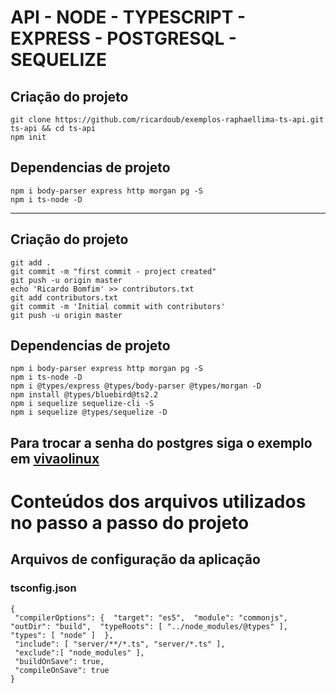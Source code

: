 # API - NODE - TYPESCRIPT - EXPRESS - POSTGRESQL - SEQUELIZE

## Criação do projeto
```
git clone https://github.com/ricardoub/exemplos-raphaellima-ts-api.git ts-api && cd ts-api
npm init

```

## Dependencias de projeto
```
npm i body-parser express http morgan pg -S
npm i ts-node -D
```












----

## Criação do projeto
```
git add .
git commit -m "first commit - project created"
git push -u origin master
echo 'Ricardo Bomfim' >> contributors.txt
git add contributors.txt
git commit -m 'Initial commit with contributors'
git push -u origin master

```

## Dependencias de projeto
```
npm i body-parser express http morgan pg -S
npm i ts-node -D
npm i @types/express @types/body-parser @types/morgan -D
npm install @types/bluebird@ts2.2
npm i sequelize sequelize-cli -S
npm i sequelize @types/sequelize -D
```
Para trocar a senha do postgres siga o exemplo em [vivaolinux](https://www.vivaolinux.com.br/dica/Alterando-senha-inicial-do-PostgreSQL-[Ubuntu]/)
---

# Conteúdos dos arquivos utilizados no passo a passo do projeto

## Arquivos de configuração da aplicação
### tsconfig.json

```
{
 "compilerOptions": {  "target": "es5",  "module": "commonjs",  "outDir": "build",  "typeRoots": [ "../node_modules/@types" ],  "types": [ "node" ]  },
 "include": [ "server/**/*.ts", "server/*.ts" ],
 "exclude":[ "node_modules" ],
 "buildOnSave": true,
 "compileOnSave": true
}

```
